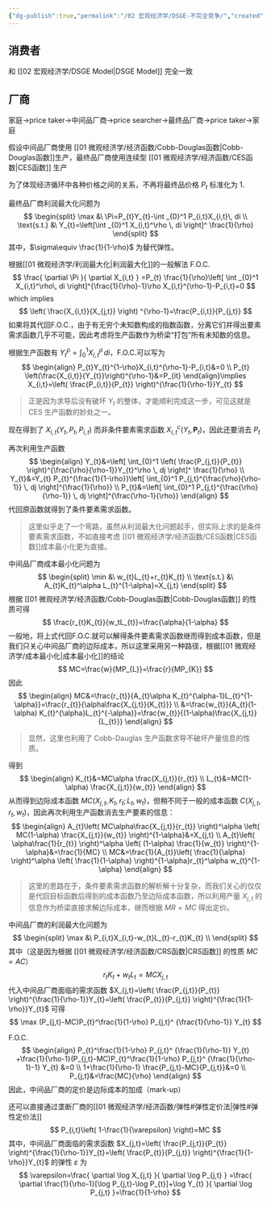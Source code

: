 ```yaml
---
{"dg-publish":true,"permalink":"/02 宏观经济学/DSGE-不完全竞争/","created":"2023-06-18T16:33:14.454+08:00","updated":"2024-03-31T20:29:14.202+08:00"}
---
```


## 消费者

和 [[02 宏观经济学/DSGE Model\|DSGE Model]] 完全一致

## 厂商

家庭→price taker→中间品厂商→price searcher→最终品厂商→price taker→家庭

假设中间品厂商使用 [[01 微观经济学/经济函数/Cobb-Douglas函数\|Cobb-Douglas函数]]生产，最终品厂商使用连续型 [[01 微观经济学/经济函数/CES函数\|CES函数]] 生产

为了体现经济循环中各种价格之间的关系，不再将最终品价格 $P_{t}$ 标准化为 1.

最终品厂商利润最大化问题为
$$
\begin{split}
\max &\ \Pi=P_{t}Y_{t}-\int _{0}^1 P_{i,t}X_{i,t}\, di  \\
\text{s.t.} &\ Y_{t}=\left[\int _{0}^1 X_{i,t}^\rho \, di \right]^ \frac{1}{\rho}
\end{split}
$$
其中，$\sigma\equiv \frac{1}{1-\rho}$ 为替代弹性。

根据[[01 微观经济学/利润最大化\|利润最大化]]的一般解法
F.O.C.
$$
\frac{ \partial \Pi }{ \partial X_{i,t} } =P_{t} \frac{1}{\rho}\left[ \int _{0}^1 X_{i,t}^\rho\, di \right]^{\frac{1}{\rho}-1}\rho X_{i,t}^{\rho-1}-P_{i,t}=0
$$
which implies
$$
\left( \frac{X_{i,t}}{X_{j,t}} \right) ^{\rho-1}=\frac{P_{i,t}}{P_{j,t}}
$$
如果将其代回F.O.C.，由于有无穷个未知数构成的指数函数，分离它们并得出要素需求函数几乎不可能，因此考虑将生产函数作为桥梁“打包”所有未知数的信息。

根据生产函数有 $Y_{t}^\rho=\int _{0}^1 X_{i,t}^\rho \, di$，F.O.C.可以写为
$$
\begin{align}
P_{t}Y_{t}^{1-\rho}X_{i,t}^{\rho-1}-P_{i,t}&=0 \\
P_{t} \left(\frac{X_{i,t}}{Y_{t}}\right)^{\rho-1}&=P_{it}
\end{align}\implies X_{i,t}=\left( \frac{P_{i,t}}{P_{t}} \right)^{\frac{1}{\rho-1}}Y_{t}
$$
> 正是因为求导后没有破坏 $Y_{t}$ 的整体，才能顺利完成这一步，可见这就是 CES 生产函数的妙处之一。

现在得到了 $X_{i,t}(Y_{t},P_{t},P_{i,t})$ 而非条件要素需求函数 $X_{i,t}^c(Y_{t},\mathbf{P}_{t})$，因此还要消去 $P_{t}$

再次利用生产函数
$$
\begin{align}
Y_{t}&=\left[ \int_{0}^1 \left( \frac{P_{j,t}}{P_{t}} \right)^{\frac{\rho}{\rho-1}}Y_{t}^\rho \, dj \right]^ \frac{1}{\rho} \\
Y_{t}&=Y_{t} P_{t}^{\frac{1}{1-\rho}}\left[ \int_{0}^1 P_{j,t}^{\frac{\rho}{\rho-1}} \, dj \right]^{\frac{1}{\rho}}  \\
P_{t}&=\left[ \int_{0}^1 P_{j,t}^{\frac{\rho}{\rho-1}} \, dj  \right]^{\frac{\rho-1}{\rho}}
\end{align}
$$
代回原函数就得到了条件要素需求函数。

> 这里似乎走了一个弯路，虽然从利润最大化问题起手，但实际上求的是条件要素需求函数，不如直接考虑 [[01 微观经济学/经济函数/CES函数\|CES函数]]成本最小化更为直接。

中间品厂商成本最小化问题为
$$
\begin{split}
\min &\ w_{t}L_{t}+r_{t}K_{t} \\
\text{s.t.} &\ A_{t}K_{t}^\alpha L_{t}^{1-\alpha}=X_{j,t}
\end{split}
$$
根据 [[01 微观经济学/经济函数/Cobb-Douglas函数\|Cobb-Douglas函数]] 的性质可得
$$
\frac{r_{t}K_{t}}{w_tL_{t}}=\frac{\alpha}{1-\alpha}
$$
一般地，将上式代回F.O.C.就可以解得条件要素需求函数继而得到成本函数，但是我们只关心中间品厂商的边际成本，所以这里采用另一种路径，根据[[01 微观经济学/成本最小化\|成本最小化]]的结论
$$
MC=\frac{w}{MP_{L}}=\frac{r}{MP_{K}}
$$
因此
$$
\begin{align}
MC&=\frac{r_{t}}{A_{t}\alpha K_{t}^{\alpha-1}L_{t}^{1-\alpha}}=\frac{r_{t}}{\alpha\frac{X_{j,t}}{K_{t}}} \\
&=\frac{w_{t}}{A_{t}(1-\alpha) K_{t}^{\alpha}L_{t}^{-\alpha}}=\frac{w_{t}}{(1-\alpha)\frac{X_{j,t}}{L_{t}}}
\end{align}
$$
> 显然，这里也利用了 Cobb-Dauglas 生产函数求导不破坏产量信息的性质。

得到
$$
\begin{align}
K_{t}&=MC\alpha  \frac{X_{j,t}}{r_{t}} \\
L_{t}&=MC(1-\alpha) \frac{X_{j,t}}{w_{t}}
\end{align}
$$
从而得到边际成本函数 $MC(X_{j,t},K_{t},r_{t};L_{t},w_{t})$，但稍不同于一般的成本函数 $C(X_{j,t},r_{t},w_{t})$，因此再次利用生产函数消去生产要素的信息：
$$
\begin{align}
A_{t}\left( MC\alpha\frac{X_{j,t}}{r_{t}} \right)^\alpha \left( MC(1-\alpha)  \frac{X_{j,t}}{w_{t}} \right)^{1-\alpha}&=X_{j,t}  \\
A_{t}\left( \alpha\frac{1}{r_{t}} \right)^\alpha \left( (1-\alpha)  \frac{1}{w_{t}} \right)^{1-\alpha}&=\frac{1}{MC} \\
MC&=\frac{1}{A_{t}}\left( \frac{1}{\alpha} \right)^\alpha \left( \frac{1}{1-\alpha} \right)^{1-\alpha}r_{t}^\alpha w_{t}^{1-\alpha}
\end{align}
$$
> 这里的思路在于，条件要素需求函数的解析解十分复杂，而我们关心的仅仅是代回目标函数后得到的成本函数乃至边际成本函数，所以利用产量 $X_{j,t}$ 的信息作为桥梁直接求解边际成本，继而根据 $MR=MC$ 得出定价。


中间品厂商的利润最大化问题为
$$
\begin{split}
\max &\ P_{i,t}X_{i,t}-w_{t}L_{t}-r_{t}K_{t} \\
\end{split}
$$
其中（这是因为根据 [[01 微观经济学/经济函数/CRS函数\|CRS函数]] 的性质 $MC=AC$）
$$
r_{t}K_{t}+w_{t}L_{t}=MCX_{j,t}
$$
代入中间品厂商面临的需求函数 $X_{j,t}=\left( \frac{P_{j,t}}{P_{t}} \right)^{\frac{1}{\rho-1}}Y_{t}=\left( \frac{P_{t}}{P_{j,t}} \right)^{\frac{1}{1-\rho}}Y_{t}$ 可得
$$
\max (P_{j,t}-MC)P_{t}^\frac{1}{1-\rho} P_{j,t}^ {\frac{1}{\rho-1}} Y_{t} 
$$

F.O.C.
$$
\begin{align}
P_{t}^\frac{1}{1-\rho} P_{j,t}^ {\frac{1}{\rho-1}} Y_{t} +\frac{1}{\rho-1}(P_{j,t}-MC)P_{t}^\frac{1}{1-\rho} P_{j,t}^ {\frac{1}{\rho-1}-1} Y_{t} &=0  \\
1+\frac{1}{\rho-1} \frac{P_{j,t}-MC}{P_{j,t}}&=0 \\
P_{j,t}&=\frac{MC}{\rho}
\end{align}
$$
因此，中间品厂商的定价是边际成本的加成（mark-up）

还可以直接通过垄断厂商的[[01 微观经济学/经济函数/弹性#弹性定价法\|弹性#弹性定价法]]
$$
P_{i,t}\left( 1-\frac{1}{\varepsilon} \right)=MC
$$
其中，中间品厂商面临的需求函数 $X_{j,t}=\left( \frac{P_{j,t}}{P_{t}} \right)^{\frac{1}{\rho-1}}Y_{t}=\left( \frac{P_{t}}{P_{j,t}} \right)^{\frac{1}{1-\rho}}Y_{t}$ 的弹性 $\varepsilon$ 为
$$
\varepsilon=\frac{ \partial \log X_{j,t} }{ \partial \log P_{j,t} } =\frac{ \partial \frac{1}{\rho-1}[\log P_{j,t}-\log P_{t}]+\log Y_{t} }{ \partial \log P_{j,t} }=\frac{1}{1-\rho}
$$